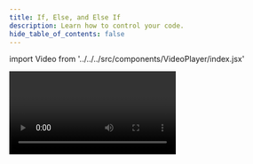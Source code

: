 ```yaml
---
title: If, Else, and Else If
description: Learn how to control your code.
hide_table_of_contents: false
---
```


import Video from '../../../src/components/VideoPlayer/index.jsx'

<Video videoId='805353200' title='Standard Control Structures' />
